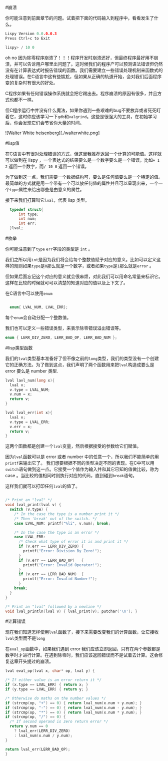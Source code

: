 #崩溃

  你可能注意到前面章节的问题。试着把下面的代码输入到程序中，看看发生了什么。

  ```c
Lispy Version 0.0.0.0.3
Press Ctrl+c to Exit

lispy> / 10 0
  ```

  oh no 因为除零程序崩溃了！！！程序开发时崩溃还好，但最终程序最好用不崩溃，并可以告诉用户哪里出问题了。这时候我们的程序产可以预测语法错误但仍然没有在计算表达式时报告错误的函数。我们需要建立一些错误处理机制来函数式的处理错误。在C语言中这有些尴尬，但如果从正确的轨道开始，会对我们后面程序变的复杂时有很大的好处。

  C程序如果有任何错误操作系统就会把它踢出去。程序崩溃的原因有很多，并且方式也都不一样。

  但C程序运行中并没有什么魔法，如果你遇到一些艰难的bug不要放弃或者死死盯着它，这时你应该学习一下`gdb`和`valgrind`。这些是很强大的工具，在初始学习后，你会发现它们会节省你大量的时间。

  ![Walter White heisenberg][./walterwhite.png]

#lisp值

  在C语言中有很对处理错误的方式，但这里我推荐返回一个计算的可能值。这样就可以做到在 lispy ，一个表达式的结果要么是一个数字要么是一个错误。比如`+ 1 2` 返回一个数字，而`/ 10 0` 返回一个错误。

  为了做到这一点，我们需要一个数据结构可，要么是任何值要么是一个特定的值。最简单的方式就是用一个带有一个可以放任何值的属性并且可以呈现出来，一个一个`type`属性来给出哪些是由意义的属性。

  接下来我们打算叫它`lval`，代表 lisp 类型。

  ```c
    typedef struct{
        int type;
        int num;
        int err;
    }lval;
  ```

#枚举

  你可能注意到了`type` `err`字段的类型是 `int` 。

  我们之所以用`int`是因为我们将会给每个整数值赋予对应的意义。比如可以定义这样的规则如果`type`是`0`那么就是一个数字，或者如果`type`是`1`那么就是`error` 。

  但如果后面忘记这个对应的意义就会很麻烦，对此我们可以用命名常量来标识它。这样在比较的时候就可可以清楚的知道对应的值以及上下文了。

  在C语言中可以使用`enum`

  ```c

    enum{ LVAL_NUM, LVAL_ERR};
  ```

  每个`enum`会自动分配一个整数值。
  
  我们也可以定义一些错误类型，来表示除零错误溢出错误等。

  ```c
enum { LERR_DIV_ZERO, LERR_BAD_OP, LERR_BAD_NUM };
  ```

#lisp类型函数

  我们的`lval`类型基本准备好了但不像之前的`long`类型，我们的类型没有一个创建它的正确方法。为了做到这点，我们声明了两个函数用来把`lval`构造成要么是 error 要么是 number 类型.

  ```c
lval lavl_num(long x){
    lval v;
    v.type = LVAL_NUM;
    v.num = x;
    return v;    
}

lval lval_err(int x){
    lval v;
    v.type = LVAL_ERR;
    v.err = x;
    return v;
}
  ```
  
  这两个函数都是创建一个`lval`变量，然后根据接受的参数给它们赋值。

  因为`lval`函数可以是 error 或者 number 中的任意一个，所以我们不能简单的用`printf`来输出它了。
我们想要根据不同的类型决定不同的表现。在C中可以用`switch`语句做到这一点。它接受一个值作为输入并和其它已知的值做比较，称为case 。当比较的值相同时则执行对应的代码，直到碰到`break`语句。

  这样我们就可以打印任何`lval`的值了。

```c

/* Print an "lval" */
void lval_print(lval v) {
  switch (v.type) {
    /* In the case the type is a number print it */
    /* Then 'break' out of the switch. */
    case LVAL_NUM: printf("%li", v.num); break;

    /* In the case the type is an error */
    case LVAL_ERR:
      /* Check what type of error it is and print it */
      if (v.err == LERR_DIV_ZERO) {
        printf("Error: Division By Zero!");
      }
      if (v.err == LERR_BAD_OP)   {
        printf("Error: Invalid Operator!");
      }
      if (v.err == LERR_BAD_NUM)  {
        printf("Error: Invalid Number!");
      }
    break;
  }
}

/* Print an "lval" followed by a newline */
void lval_println(lval v) { lval_print(v); putchar('\n'); }
```
#计算错误

  现在我们知道怎样使用`lval`函数了，接下来需要改变我们的计算函数，让它接收`lval`类型而不是`long`

  在`eval_op`函数中，如果我们遇到 error 我们应该立即返回，只有在两个参数都是数字时才进行计算。在遇到除零时，我们应该返回错误而不是试着去计算。这会修复这章开头提过的崩溃。

  ```c
lval eval_op(lval x, char* op, lval y) {

  /* If either value is an error return it */
  if (x.type == LVAL_ERR) { return x; }
  if (y.type == LVAL_ERR) { return y; }

  /* Otherwise do maths on the number values */
  if (strcmp(op, "+") == 0) { return lval_num(x.num + y.num); }
  if (strcmp(op, "-") == 0) { return lval_num(x.num - y.num); }
  if (strcmp(op, "*") == 0) { return lval_num(x.num * y.num); }
  if (strcmp(op, "/") == 0) {
    /* If second operand is zero return error */
    return y.num == 0 
      ? lval_err(LERR_DIV_ZERO) 
      : lval_num(x.num / y.num);
  }

  return lval_err(LERR_BAD_OP);
}
  ```
